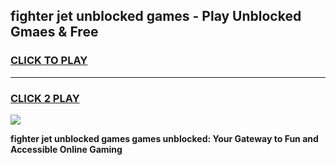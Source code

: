 
## fighter jet unblocked games - Play Unblocked Gmaes & Free
<h3>
<a href="https://premium.freeplayer.one?title=fighter_jet_unblocked_games&ref=20F">CLICK TO PLAY</a></h3>
<hr>

<h3>
<a href="https://premium.freeplayer.one?title=fighter_jet_unblocked_games&ref=20F">CLICK 2 PLAY</a>
  
</h3>

<a href="https://premium.freeplayer.one?title=fighter_jet_unblocked_games&ref=20F/"><img src="https://clearcache.store/games.png"></a>


**fighter jet unblocked games games unblocked: Your Gateway to Fun and Accessible Online Gaming**
